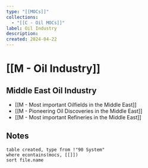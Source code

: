 ```yaml
---
type: "[[MOCs]]"
collections:
  - "[[C - Oil MOCs]]"
label: Oil Industry
description: 
created: 2024-04-22
---
```

# [[M - Oil Industry]]


## Middle East Oil Industry

- [[M - Most important Oilfields in the Middle East]]
- [[M - Pioneering Oil Discoveries in the Middle East]]
- [[M - Most important Refineries in the Middle East]]
## Notes
```dataview
table created, type from !"90 System"
where econtains(mocs, [[]])
sort file.name
```
